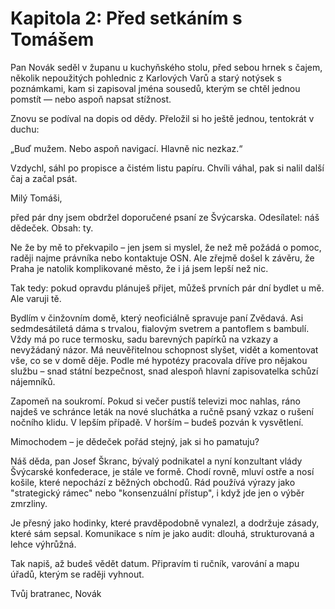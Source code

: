# Kapitola 2: Před setkáním s Tomášem

Pan Novák seděl v županu u kuchyňského stolu, před sebou hrnek s čajem, několik nepoužitých pohlednic z Karlových Varů a starý notýsek s poznámkami, kam si zapisoval jména sousedů, kterým se chtěl jednou pomstít — nebo aspoň napsat stížnost.
Znovu se podíval na dopis od dědy. Přeložil si ho ještě jednou, tentokrát v duchu:
„Buď mužem. Nebo aspoň navigací. Hlavně nic nezkaz.“
Vzdychl, sáhl po propisce a čistém listu papíru. Chvíli váhal, pak si nalil další čaj a začal psát.
Milý Tomáši,
před pár dny jsem obdržel doporučené psaní ze Švýcarska. Odesílatel: náš dědeček. Obsah: ty.
Ne že by mě to překvapilo – jen jsem si myslel, že než mě požádá o pomoc, raději najme právníka nebo kontaktuje OSN. Ale zřejmě došel k závěru, že Praha je natolik komplikované město, že i já jsem lepší než nic.
Tak tedy: pokud opravdu plánuješ přijet, můžeš prvních pár dní bydlet u mě. Ale varuji tě.
Bydlím v činžovním domě, který neoficiálně spravuje paní Zvědavá. Asi sedmdesátiletá dáma s trvalou, fialovým svetrem a pantoflem s bambulí. Vždy má po ruce termosku, sadu barevných papírků na vzkazy a nevyžádaný názor. Má neuvěřitelnou schopnost slyšet, vidět a komentovat vše, co se v domě děje. Podle mé hypotézy pracovala dříve pro nějakou službu – snad státní bezpečnost, snad alespoň hlavní zapisovatelka schůzí nájemníků.
Zapomeň na soukromí. Pokud si večer pustíš televizi moc nahlas, ráno najdeš ve schránce leták na nové sluchátka a ručně psaný vzkaz o rušení nočního klidu. V lepším případě. V horším – budeš pozván k vysvětlení.
Mimochodem – je dědeček pořád stejný, jak si ho pamatuju?
Náš děda, pan Josef Škranc, bývalý podnikatel a nyní konzultant vlády Švýcarské konfederace, je stále ve formě. Chodí rovně, mluví ostře a nosí košile, které nepochází z běžných obchodů. Rád používá výrazy jako "strategický rámec" nebo "konsenzuální přístup", i když jde jen o výběr zmrzliny.
Je přesný jako hodinky, které pravděpodobně vynalezl, a dodržuje zásady, které sám sepsal. Komunikace s ním je jako audit: dlouhá, strukturovaná a lehce výhrůžná.
Tak napiš, až budeš vědět datum. Připravím ti ručník, varování a mapu úřadů, kterým se raději vyhnout.
Tvůj bratranec, Novák